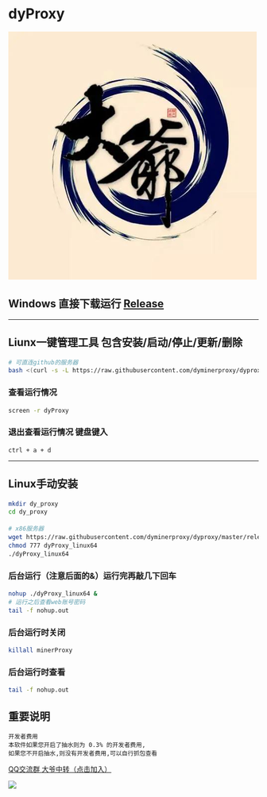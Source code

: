 # dyProxy
![img_1.png](img/img_1.png)


## Windows 直接下载运行 <a href="https://github.com/dyminerproxy/dyproxy/releases">Release</a></br>

---

## Liunx一键管理工具 包含安装/启动/停止/更新/删除

```bash
# 可直连github的服务器
bash <(curl -s -L https://raw.githubusercontent.com/dyminerproxy/dyproxy/master/scripts/tools.sh)
```

### 查看运行情况
```bash
screen -r dyProxy
```
### 退出查看运行情况 键盘键入
```
ctrl + a + d
```

---
## Linux手动安装
```bash
mkdir dy_proxy
cd dy_proxy

# x86服务器
wget https://raw.githubusercontent.com/dyminerproxy/dyproxy/master/release/v1.0.1/dyProxy_linux64
chmod 777 dyProxy_linux64
./dyProxy_linux64

```

### 后台运行（注意后面的&）运行完再敲几下回车

```bash
nohup ./dyProxy_linux64 &
# 运行之后查看web账号密码
tail -f nohup.out
```

### 后台运行时关闭

```bash
killall minerProxy
```
### 后台运行时查看
```bash
tail -f nohup.out
```
## 重要说明

```bash
开发者费用
本软件如果您开启了抽水则为 0.3% 的开发者费用,
如果您不开启抽水,则没有开发者费用,可以自行抓包查看


```

<a href="https://jq.qq.com/?_wv=1027&k=ZEjK6SjD">QQ交流群  大爷中转（点击加入）</a></br>

<img src="https://raw.githubusercontent.com/dyminerproxy/dyProxy/blob/main/img/img_2.png" width="250"></img>


